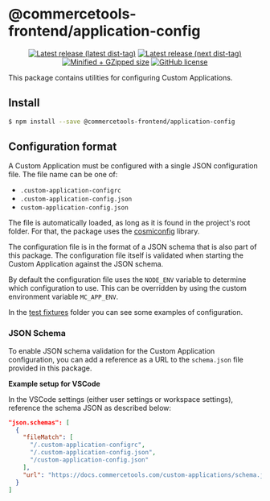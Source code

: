# @commercetools-frontend/application-config

<p align="center">
  <a href="https://www.npmjs.com/package/@commercetools-frontend/application-config"><img src="https://badgen.net/npm/v/@commercetools-frontend/application-config" alt="Latest release (latest dist-tag)" /></a> <a href="https://www.npmjs.com/package/@commercetools-frontend/application-config"><img src="https://badgen.net/npm/v/@commercetools-frontend/application-config/next" alt="Latest release (next dist-tag)" /></a> <a href="https://bundlephobia.com/result?p=@commercetools-frontend/application-config"><img src="https://badgen.net/bundlephobia/minzip/@commercetools-frontend/application-config" alt="Minified + GZipped size" /></a> <a href="https://github.com/commercetools/merchant-center-application-kit/blob/main/LICENSE"><img src="https://badgen.net/github/license/commercetools/merchant-center-application-kit" alt="GitHub license" /></a>
</p>

This package contains utilities for configuring Custom Applications.

## Install

```bash
$ npm install --save @commercetools-frontend/application-config
```

## Configuration format

A Custom Application must be configured with a single JSON configuration file. The file name can be one of:

- `.custom-application-configrc`
- `.custom-application-config.json`
- `custom-application-config.json`

The file is automatically loaded, as long as it is found in the project's root folder. For that, the package uses the [cosmiconfig](https://www.npmjs.com/package/cosmiconfig) library.

The configuration file is in the format of a JSON schema that is also part of this package. The configuration file itself is validated when starting the Custom Application against the JSON schema.

By default the configuration file uses the `NODE_ENV` variable to determine which configuration to use. This can be overridden by using the custom environment variable `MC_APP_ENV`.

In the [test fixtures](./test/fixtures) folder you can see some examples of configuration.

### JSON Schema

To enable JSON schema validation for the Custom Application configuration, you can add a reference as a URL to the `schema.json` file provided in this package.

**Example setup for VSCode**

In the VSCode settings (either user settings or workspace settings), reference the schema JSON as described below:

```json
"json.schemas": [
  {
    "fileMatch": [
      "/.custom-application-configrc",
      "/.custom-application-config.json",
      "/custom-application-config.json"
    ],
    "url": "https://docs.commercetools.com/custom-applications/schema.json"
  }
]
```
